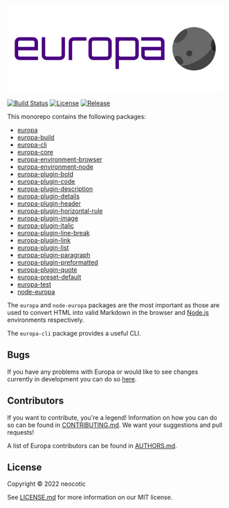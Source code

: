 ![Europa](https://raw.githubusercontent.com/neocotic/europa-branding/main/assets/banner/europa/europa-banner-500x200.png)

[![Build Status](https://img.shields.io/github/workflow/status/neocotic/europa/CI/main?style=flat-square)](https://github.com/neocotic/europa/actions/workflows/ci.yml)
[![License](https://img.shields.io/github/license/neocotic/europa.svg?style=flat-square)](https://github.com/neocotic/europa/blob/main/LICENSE.md)
[![Release](https://img.shields.io/github/release/neocotic/europa.svg?style=flat-square)](https://github.com/neocotic/europa)

This monorepo contains the following packages:

* [europa](https://github.com/neocotic/europa/tree/main/packages/europa)
* [europa-build](https://github.com/neocotic/europa/tree/main/packages/europa-build)
* [europa-cli](https://github.com/neocotic/europa/tree/main/packages/europa-cli)
* [europa-core](https://github.com/neocotic/europa/tree/main/packages/europa-core)
* [europa-environment-browser](https://github.com/neocotic/europa/tree/main/packages/europa-environment-browser)
* [europa-environment-node](https://github.com/neocotic/europa/tree/main/packages/europa-environment-node)
* [europa-plugin-bold](https://github.com/neocotic/europa/tree/main/packages/europa-plugin-bold)
* [europa-plugin-code](https://github.com/neocotic/europa/tree/main/packages/europa-plugin-code)
* [europa-plugin-description](https://github.com/neocotic/europa/tree/main/packages/europa-plugin-description)
* [europa-plugin-details](https://github.com/neocotic/europa/tree/main/packages/europa-plugin-details)
* [europa-plugin-header](https://github.com/neocotic/europa/tree/main/packages/europa-plugin-header)
* [europa-plugin-horizontal-rule](https://github.com/neocotic/europa/tree/main/packages/europa-plugin-horizontal-rule)
* [europa-plugin-image](https://github.com/neocotic/europa/tree/main/packages/europa-plugin-image)
* [europa-plugin-italic](https://github.com/neocotic/europa/tree/main/packages/europa-plugin-italic)
* [europa-plugin-line-break](https://github.com/neocotic/europa/tree/main/packages/europa-plugin-line-break)
* [europa-plugin-link](https://github.com/neocotic/europa/tree/main/packages/europa-plugin-link)
* [europa-plugin-list](https://github.com/neocotic/europa/tree/main/packages/europa-plugin-list)
* [europa-plugin-paragraph](https://github.com/neocotic/europa/tree/main/packages/europa-plugin-paragraph)
* [europa-plugin-preformatted](https://github.com/neocotic/europa/tree/main/packages/europa-plugin-preformatted)
* [europa-plugin-quote](https://github.com/neocotic/europa/tree/main/packages/europa-plugin-quote)
* [europa-preset-default](https://github.com/neocotic/europa/tree/main/packages/europa-preset-default)
* [europa-test](https://github.com/neocotic/europa/tree/main/packages/europa-test)
* [node-europa](https://github.com/neocotic/europa/tree/main/packages/node-europa)

The `europa` and `node-europa` packages are the most important as those are used to convert HTML into valid Markdown in
the browser and [Node.js](https://nodejs.org) environments respectively.

The `europa-cli` package provides a useful CLI.

## Bugs

If you have any problems with Europa or would like to see changes currently in development you can do so
[here](https://github.com/neocotic/europa/issues).

## Contributors

If you want to contribute, you're a legend! Information on how you can do so can be found in
[CONTRIBUTING.md](https://github.com/neocotic/europa/blob/main/CONTRIBUTING.md). We want your suggestions and pull
requests!

A list of Europa contributors can be found in [AUTHORS.md](https://github.com/neocotic/europa/blob/main/AUTHORS.md).

## License

Copyright © 2022 neocotic

See [LICENSE.md](https://github.com/neocotic/europa/raw/main/LICENSE.md) for more information on our MIT license.
